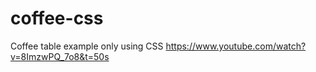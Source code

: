 # coffee-css
Coffee table example only using CSS
https://www.youtube.com/watch?v=8ImzwPQ_7o8&t=50s

